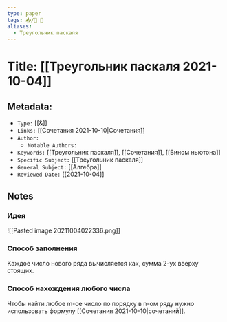```yaml
---
type: paper
tags: 📥️/📜️ 🔢
aliases:
  - Треугольник паскаля
---
```




# Title: **[[Треугольник паскаля 2021-10-04]]**


## Metadata:

- `Type:` [[&]]
- `Links:` [[Сочетания 2021-10-10|Сочетания]]
- `Author:` 
	- `Notable Authors:` 
- `Keywords:` [[Треугольник паскаля]], [[Сочетания]], [[Бином ньютона]]
- `Specific Subject:` [[Треугольник паскаля]]
- `General Subject:` [[Алгебра]]
- `Reviewed Date:` [[2021-10-04]]

## Notes

### Идея
![[Pasted image 20211004022336.png]]

### Способ заполнения
Каждое число нового ряда вычисляется как, сумма 2-ух вверху стоящих. 

### Способ нахождения любого числа
Чтобы найти любое m-ое число по порядку в n-ом ряду нужно использовать формулу [[Сочетания 2021-10-10|cочетаний]].